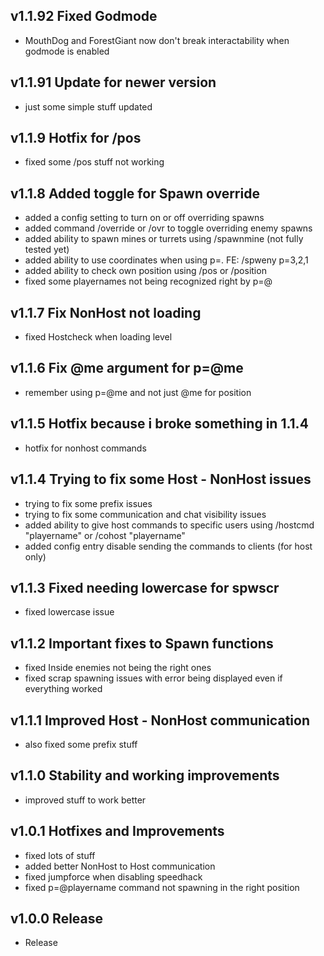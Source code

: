 ## v1.1.92 Fixed Godmode  
- MouthDog and ForestGiant now don't break interactability when godmode is enabled  

## v1.1.91 Update for newer version  
- just some simple stuff updated  

## v1.1.9 Hotfix for /pos  
- fixed some /pos stuff not working  

## v1.1.8 Added toggle for Spawn override
- added a config setting to turn on or off overriding spawns
- added command /override or /ovr to toggle overriding enemy spawns
- added ability to spawn mines or turrets using /spawnmine (not fully tested yet)
- added ability to use coordinates when using p=. FE: /spweny p=3,2,1   
- added ability to check own position using /pos or /position  
- fixed some playernames not being recognized right by p=@

## v1.1.7 Fix NonHost not loading
- fixed Hostcheck when loading level

## v1.1.6 Fix @me argument for p=@me
- remember using p=@me and not just @me for position

## v1.1.5 Hotfix because i broke something in 1.1.4
- hotfix for nonhost commands

## v1.1.4 Trying to fix some Host - NonHost issues
- trying to fix some prefix issues
- trying to fix some communication and chat visibility issues
- added ability to give host commands to specific users using /hostcmd "playername" or /cohost "playername"
- added config entry disable sending the commands to clients (for host only)

## v1.1.3 Fixed needing lowercase for spwscr
- fixed lowercase issue

## v1.1.2 Important fixes to Spawn functions
- fixed Inside enemies not being the right ones
- fixed scrap spawning issues with error being displayed even if everything worked


## v1.1.1 Improved Host - NonHost communication
- also fixed some prefix stuff

## v1.1.0 Stability and working improvements
- improved stuff to work better


## v1.0.1 Hotfixes and Improvements
- fixed lots of stuff
- added better NonHost to Host communication
- fixed jumpforce when disabling speedhack
- fixed p=@playername command not spawning in the right position

## v1.0.0 Release
- Release

</details>